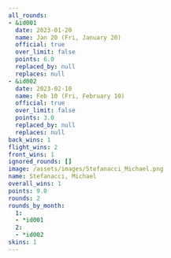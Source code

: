 ```yaml
---
all_rounds:
- &id001
  date: 2023-01-20
  name: Jan 20 (Fri, January 20)
  official: true
  over_limit: false
  points: 6.0
  replaced_by: null
  replaces: null
- &id002
  date: 2023-02-10
  name: Feb 10 (Fri, February 10)
  official: true
  over_limit: false
  points: 3.0
  replaced_by: null
  replaces: null
back_wins: 1
flight_wins: 2
front_wins: 1
ignored_rounds: []
image: /assets/images/Stefanacci_Michael.png
name: Stefanacci, Michael
overall_wins: 1
points: 9.0
rounds: 2
rounds_by_month:
  1:
  - *id001
  2:
  - *id002
skins: 1
---
```

